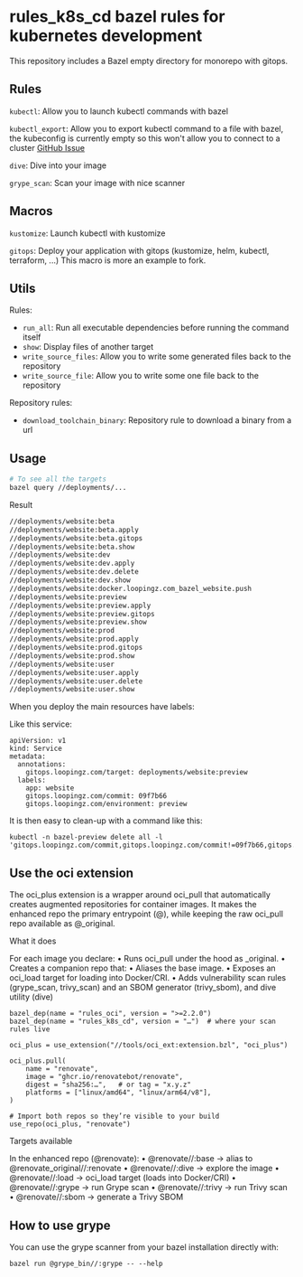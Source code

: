 # rules_k8s_cd bazel rules for kubernetes development

This repository includes a Bazel empty directory for monorepo with gitops.

## Rules

`kubectl`: Allow you to launch kubectl commands with bazel

`kubectl_export`: Allow you to export kubectl command to a file with bazel, the kubeconfig is currently empty so this won't allow you to connect to a cluster [GitHub Issue](https://github.com/loopingz/rules_k8s_cd/issues/1)

`dive`: Dive into your image

`grype_scan`: Scan your image with nice scanner

## Macros

`kustomize`: Launch kubectl with kustomize

`gitops`: Deploy your application with gitops (kustomize, helm, kubectl, terraform, ...)
This macro is more an example to fork.

## Utils

Rules:

- `run_all`: Run all executable dependencies before running the command itself
- `show`: Display files of another target
- `write_source_files`: Allow you to write some generated files back to the repository
- `write_source_file`: Allow you to write some one file back to the repository

Repository rules:

- `download_toolchain_binary`: Repository rule to download a binary from a url

## Usage

```bash
# To see all the targets
bazel query //deployments/...
```

Result

```bash
//deployments/website:beta
//deployments/website:beta.apply
//deployments/website:beta.gitops
//deployments/website:beta.show
//deployments/website:dev
//deployments/website:dev.apply
//deployments/website:dev.delete
//deployments/website:dev.show
//deployments/website:docker.loopingz.com_bazel_website.push
//deployments/website:preview
//deployments/website:preview.apply
//deployments/website:preview.gitops
//deployments/website:preview.show
//deployments/website:prod
//deployments/website:prod.apply
//deployments/website:prod.gitops
//deployments/website:prod.show
//deployments/website:user
//deployments/website:user.apply
//deployments/website:user.delete
//deployments/website:user.show
```

When you deploy the main resources have labels:

Like this service:

```
apiVersion: v1
kind: Service
metadata:
  annotations:
    gitops.loopingz.com/target: deployments/website:preview
  labels:
    app: website
    gitops.loopingz.com/commit: 09f7b66
    gitops.loopingz.com/environment: preview
```

It is then easy to clean-up with a command like this:

```
kubectl -n bazel-preview delete all -l 'gitops.loopingz.com/commit,gitops.loopingz.com/commit!=09f7b66,gitops.loopingz.com/environment=preview'
```

## Use the oci extension

The oci_plus extension is a wrapper around oci_pull that automatically creates augmented repositories for container images. It makes the enhanced repo the primary entrypoint (@<name>), while keeping the raw oci_pull repo available as @<name>_original.

What it does

For each image you declare:
	•	Runs oci_pull under the hood as <name>_original.
	•	Creates a companion repo <name> that:
	•	Aliases the base image.
	•	Exposes an oci_load target for loading into Docker/CRI.
	•	Adds vulnerability scan rules (grype_scan, trivy_scan) and an SBOM generator (trivy_sbom), and dive utility (dive)


```MODULE.bazel
bazel_dep(name = "rules_oci", version = ">=2.2.0")
bazel_dep(name = "rules_k8s_cd", version = "…")  # where your scan rules live

oci_plus = use_extension("//tools/oci_ext:extension.bzl", "oci_plus")

oci_plus.pull(
    name = "renovate",
    image = "ghcr.io/renovatebot/renovate",
    digest = "sha256:…",   # or tag = "x.y.z"
    platforms = ["linux/amd64", "linux/arm64/v8"],
)

# Import both repos so they’re visible to your build
use_repo(oci_plus, "renovate")
```

Targets available

In the enhanced repo (@renovate):
	•	@renovate//:base → alias to @renovate_original//:renovate
  •	@renovate//:dive → explore the image
	•	@renovate//:load → oci_load target (loads into Docker/CRI)
	•	@renovate//:grype → run Grype scan
	•	@renovate//:trivy → run Trivy scan
	•	@renovate//:sbom → generate a Trivy SBOM


## How to use grype

You can use the grype scanner from your bazel installation directly with:

```
bazel run @grype_bin//:grype -- --help
```
